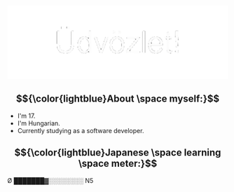 <p align="center"><img src="media/udvozlet-nh.gif"></p>

## $${\color{lightblue}About \space myself:}$$
- I'm 17.
- I'm Hungarian.
- Currently studying as a software developer.

## $${\color{lightblue}Japanese \space learning \space meter:}$$
Ø ███████▓░️░️░️░️░️░️░️░️ N5
